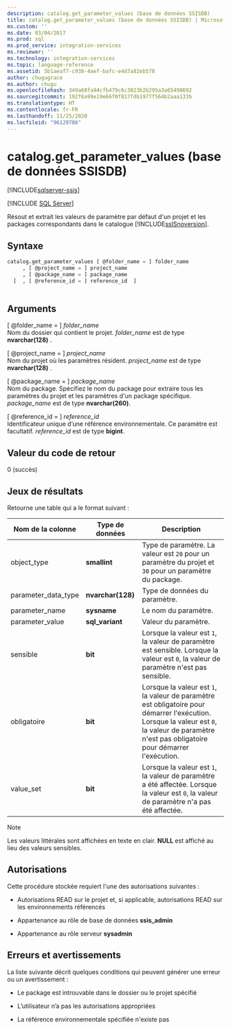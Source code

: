 ```yaml
---
description: catalog.get_parameter_values (base de données SSISDB)
title: catalog.get_parameter_values (base de données SSISDB) | Microsoft Docs
ms.custom: ''
ms.date: 03/04/2017
ms.prod: sql
ms.prod_service: integration-services
ms.reviewer: ''
ms.technology: integration-services
ms.topic: language-reference
ms.assetid: 5b1aeaf7-c938-4aef-bafc-e4d7a82eb578
author: chugugrace
ms.author: chugu
ms.openlocfilehash: 349a68fa94cfb479c6c3823b2b295a3a65498692
ms.sourcegitcommit: 192f6a99e19e66f0f817fdb1977f564b2aaa133b
ms.translationtype: HT
ms.contentlocale: fr-FR
ms.lasthandoff: 11/25/2020
ms.locfileid: "96129786"
---
```

# <a name="catalogget_parameter_values-ssisdb-database"></a>catalog.get_parameter_values (base de données SSISDB)

[!INCLUDE[sqlserver-ssis](../../includes/applies-to-version/sqlserver-ssis.md)]


[!INCLUDE [SQL Server](../../includes/applies-to-version/sqlserver.md)]

  Résout et extrait les valeurs de paramètre par défaut d'un projet et les packages correspondants dans le catalogue [!INCLUDE[ssISnoversion](../../includes/ssisnoversion-md.md)].  
  
## <a name="syntax"></a>Syntaxe  
  
```sql  
catalog.get_parameter_values [ @folder_name = ] folder_name  
     , [ @project_name = ] project_name  
     , [ @package_name = ] package_name  
  [  , [ @reference_id = ] reference_id  ]  
  
```  
  
## <a name="arguments"></a>Arguments  
 [ @folder_name = ] *folder_name*  
 Nom du dossier qui contient le projet. *folder_name* est de type **nvarchar(128)** .  
  
 [ @project_name = ] *project_name*  
 Nom du projet où les paramètres résident. *project_name* est de type **nvarchar(128)** .  
  
 [ @package_name = ] *package_name*  
 Nom du package. Spécifiez le nom du package pour extraire tous les paramètres du projet et les paramètres d'un package spécifique. *package_name* est de type **nvarchar(260)**.  
  
 [ @reference_id = ] *reference_id*  
 Identificateur unique d’une référence environnementale. Ce paramètre est facultatif. *reference_id* est de type **bigint**.  
  
## <a name="return-code-value"></a>Valeur du code de retour  
 0 (succès)  
  
## <a name="result-sets"></a>Jeux de résultats  
 Retourne une table qui a le format suivant :  
  
|Nom de la colonne|Type de données|Description|  
|-----------------|---------------|-----------------|  
|object_type|**smallint**|Type de paramètre. La valeur est `20` pour un paramètre du projet et `30` pour un paramètre du package.|  
|parameter_data_type|**nvarchar(128)**|Type de données du paramètre.|  
|parameter_name|**sysname**|Le nom du paramètre.|  
|parameter_value|**sql_variant**|Valeur du paramètre.|  
|sensible|**bit**|Lorsque la valeur est `1`, la valeur de paramètre est sensible. Lorsque la valeur est `0`, la valeur de paramètre n'est pas sensible.|  
|obligatoire|**bit**|Lorsque la valeur est `1`, la valeur de paramètre est obligatoire pour démarrer l'exécution. Lorsque la valeur est `0`, la valeur de paramètre n'est pas obligatoire pour démarrer l'exécution.|  
|value_set|**bit**|Lorsque la valeur est `1`, la valeur de paramètre a été affectée. Lorsque la valeur est `0`, la valeur de paramètre n'a pas été affectée.|  
  
> [!NOTE]  
>  Les valeurs littérales sont affichées en texte en clair. **NULL** est affiché au lieu des valeurs sensibles.  
  
## <a name="permissions"></a>Autorisations  
 Cette procédure stockée requiert l'une des autorisations suivantes :  
  
-   Autorisations READ sur le projet et, si applicable, autorisations READ sur les environnements référencés  
  
-   Appartenance au rôle de base de données **ssis_admin**  
  
-   Appartenance au rôle serveur **sysadmin**  
  
## <a name="errors-and-warnings"></a>Erreurs et avertissements  
 La liste suivante décrit quelques conditions qui peuvent générer une erreur ou un avertissement :  
  
-   Le package est introuvable dans le dossier ou le projet spécifié  
  
-   L’utilisateur n’a pas les autorisations appropriées  
  
-   La référence environnementale spécifiée n'existe pas  
  
  
